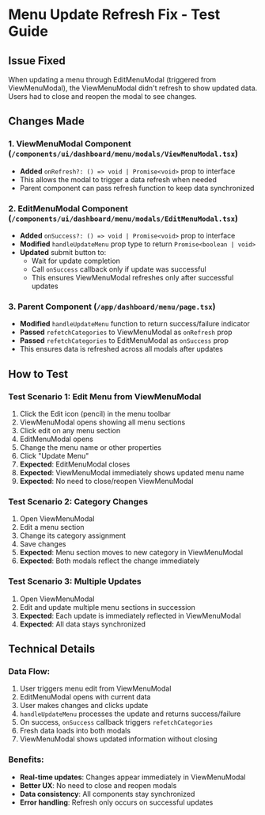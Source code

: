# Menu Update Refresh Fix - Test Guide

## Issue Fixed
When updating a menu through EditMenuModal (triggered from ViewMenuModal), the ViewMenuModal didn't refresh to show updated data. Users had to close and reopen the modal to see changes.

## Changes Made

### 1. ViewMenuModal Component (`/components/ui/dashboard/menu/modals/ViewMenuModal.tsx`)
- **Added** `onRefresh?: () => void | Promise<void>` prop to interface
- This allows the modal to trigger a data refresh when needed
- Parent component can pass refresh function to keep data synchronized

### 2. EditMenuModal Component (`/components/ui/dashboard/menu/modals/EditMenuModal.tsx`)
- **Added** `onSuccess?: () => void | Promise<void>` prop to interface
- **Modified** `handleUpdateMenu` prop type to return `Promise<boolean | void>`
- **Updated** submit button to:
  - Wait for update completion
  - Call `onSuccess` callback only if update was successful
  - This ensures ViewMenuModal refreshes only after successful updates

### 3. Parent Component (`/app/dashboard/menu/page.tsx`)
- **Modified** `handleUpdateMenu` function to return success/failure indicator
- **Passed** `refetchCategories` to ViewMenuModal as `onRefresh` prop
- **Passed** `refetchCategories` to EditMenuModal as `onSuccess` prop
- This ensures data is refreshed across all modals after updates

## How to Test

### Test Scenario 1: Edit Menu from ViewMenuModal
1. Click the Edit icon (pencil) in the menu toolbar
2. ViewMenuModal opens showing all menu sections
3. Click edit on any menu section
4. EditMenuModal opens
5. Change the menu name or other properties
6. Click "Update Menu"
7. **Expected**: EditMenuModal closes
8. **Expected**: ViewMenuModal immediately shows updated menu name
9. **Expected**: No need to close/reopen ViewMenuModal

### Test Scenario 2: Category Changes
1. Open ViewMenuModal
2. Edit a menu section
3. Change its category assignment
4. Save changes
5. **Expected**: Menu section moves to new category in ViewMenuModal
6. **Expected**: Both modals reflect the change immediately

### Test Scenario 3: Multiple Updates
1. Open ViewMenuModal
2. Edit and update multiple menu sections in succession
3. **Expected**: Each update is immediately reflected in ViewMenuModal
4. **Expected**: All data stays synchronized

## Technical Details

### Data Flow:
1. User triggers menu edit from ViewMenuModal
2. EditMenuModal opens with current data
3. User makes changes and clicks update
4. `handleUpdateMenu` processes the update and returns success/failure
5. On success, `onSuccess` callback triggers `refetchCategories`
6. Fresh data loads into both modals
7. ViewMenuModal shows updated information without closing

### Benefits:
- **Real-time updates**: Changes appear immediately in ViewMenuModal
- **Better UX**: No need to close and reopen modals
- **Data consistency**: All components stay synchronized
- **Error handling**: Refresh only occurs on successful updates